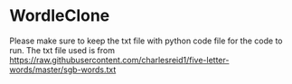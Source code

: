# WordleClone

Please make sure to keep the txt file with python code file for the code to run.
The txt file used is from https://raw.githubusercontent.com/charlesreid1/five-letter-words/master/sgb-words.txt
